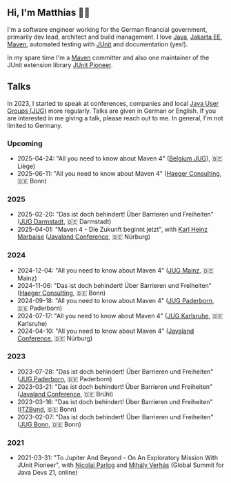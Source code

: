 ## Hi, I'm Matthias 👨‍💻

I'm a software engineer working for the German financial government, primarily dev lead, architect and build management.
I love [Java](https://www.java.com/), [Jakarta EE](https://jakarta.ee/), [Maven](https://maven.apache.org/), automated testing with [JUnit](https://junit.org/junit5/) and documentation (yes!).

In my spare time I'm a [Maven](https://maven.apache.org/) committer and also one maintainer of the JUnit extension library [JUnit Pioneer](https://junit-pioneer.org/).

## Talks
In 2023, I started to speak at conferences, companies and local [Java User Groups (JUG)](https://dev.java/community/jugs/) more regularly.
Talks are given in German or English.
If you are interested in me giving a talk, please reach out to me.
In general, I'm not limited to Germany.


### Upcoming

* 2025-04-24: "All you need to know about Maven 4" ([Belgium JUG](https://www.meetup.com/belgian-java-user-group/)), 🇧🇪 Liège)
* 2025-06-11: "All you need to know about Maven 4" ([Haeger Consulting](https://www.haeger-consulting.de/), 🇩🇪 Bonn)

### 2025

* 2025-02-20: "Das ist doch behindert! Über Barrieren und Freiheiten" ([JUG Darmstadt](https://www.jug-da.de/), 🇩🇪 Darmstadt)
* 2025-04-01: "Maven 4 - Die Zukunft beginnt jetzt", with [Karl Heinz Marbaise](https://github.com/khmarbaise) ([Javaland Conference](https://www.javaland.eu/), 🇩🇪 Nürburg)

### 2024

* 2024-12-04: "All you need to know about Maven 4" ([JUG Mainz](https://www.jug-mz.de/), 🇩🇪 Mainz)
* 2024-11-06: "Das ist doch behindert! Über Barrieren und Freiheiten" ([Haeger Consulting](https://www.haeger-consulting.de/), 🇩🇪 Bonn)
* 2024-09-18: "All you need to know about Maven 4" ([JUG Paderborn](https://jug-pb.gitlab.io/), 🇩🇪 Paderborn)
* 2024-07-17: "All you need to know about Maven 4" ([JUG Karlsruhe](https://jug-karlsruhe.de/), 🇩🇪 Karlsruhe)
* 2024-04-10: "All you need to know about Maven 4" ([Javaland Conference](https://www.javaland.eu/), 🇩🇪 Nürburg)

### 2023

* 2023-07-28: "Das ist doch behindert! Über Barrieren und Freiheiten" ([JUG Paderborn](https://jug-pb.gitlab.io/), 🇩🇪 Paderborn)
* 2023-03-21: "Das ist doch behindert! Über Barrieren und Freiheiten" ([Javaland Conference](https://www.javaland.eu/), 🇩🇪 Brühl)
* 2023-03-16: "Das ist doch behindert! Über Barrieren und Freiheiten" ([ITZBund](https://www.itzbund.de/), 🇩🇪 Bonn)
* 2023-02-07: "Das ist doch behindert! Über Barrieren und Freiheiten" ([JUG Bonn](https://www.meetup.com/de-DE/jug-bonn/), 🇩🇪 Bonn)

### 2021

* 2021-03-31: "To Jupiter And Beyond - On An Exploratory Mission With JUnit Pioneer", with [Nicolai Parlog](https://nipafx.dev/) and [Mihály Verhás](https://github.com/Michael1993) (Global Summit for Java Devs 21, online) 
